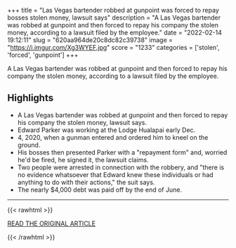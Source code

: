 +++
title = "Las Vegas bartender robbed at gunpoint was forced to repay bosses stolen money, lawsuit says"
description = "A Las Vegas bartender was robbed at gunpoint and then forced to repay his company the stolen money, according to a lawsuit filed by the employee."
date = "2022-02-14 19:12:11"
slug = "620aa964de20c8dc82c39738"
image = "https://i.imgur.com/Xg3WYEF.jpg"
score = "1233"
categories = ['stolen', 'forced', 'gunpoint']
+++

A Las Vegas bartender was robbed at gunpoint and then forced to repay his company the stolen money, according to a lawsuit filed by the employee.

## Highlights

- A Las Vegas bartender was robbed at gunpoint and then forced to repay his company the stolen money, lawsuit says.
- Edward Parker was working at the Lodge Hualapai early Dec.
- 4, 2020, when a gunman entered and ordered him to kneel on the ground.
- His bosses then presented Parker with a "repayment form" and, worried he'd be fired, he signed it, the lawsuit claims.
- Two people were arrested in connection with the robbery, and "there is no evidence whatsoever that Edward knew these individuals or had anything to do with their actions," the suit says.
- The nearly $4,000 debt was paid off by the end of June.

---

{{< rawhtml >}}
  <p class="article-category">
    <a target="_blank" href="https://www.nbcnews.com/news/us-news/las-vegas-bartender-robbed-gunpoint-was-forced-repay-bosses-stolen-mon-rcna15377">READ THE ORIGINAL ARTICLE</a>
  </p>
{{< /rawhtml >}}
